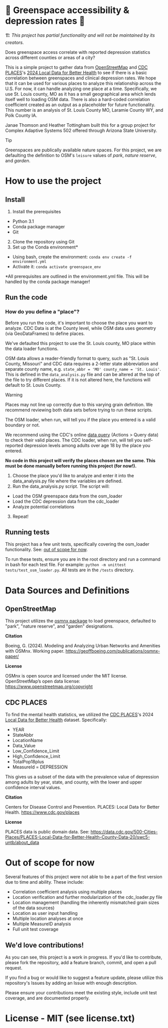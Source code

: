 # :construction: Greenspace accessibility & depression rates :construction:
🏗️ _This project has partial functionality and will not be maintained by its creators._

Does greenspace access correlate with reported depression statistics across different counties or areas of a city?

This is a simple project to gather data from [OpenStreetMap](https://www.openstreetmap.org/#map=5/38.01/-95.84) and [CDC PLACES](https://www.cdc.gov/places/index.html)'s [2024 Local Data for Better Health](https://data.cdc.gov/500-Cities-Places/PLACES-Local-Data-for-Better-Health-County-Data-20/swc5-untb/about_data) to see if there is a basic correlation between greenspaces and clinical depression rates. We hope that it can be used for various places to analyze this relationship across the U.S. For now, it can handle analyzing one place at a time. Specifically, we use St. Louis county, MO as it has a small geographical area which lends itself well to loading OSM data. There is also a hard-coded correlation coefficient created as an output as a placeholder for future functionality. This number is an analysis of St. Louis County MO, Laramie County WY, and Polk County IA.

Janae Thomson and Heather Tottingham built this for a group project for Complex Adaptive Systems 502 offered through Arizona State University.

> [!TIP]
> Greenspaces are publically available nature spaces. For this project, we are defaulting the definition to OSM's `leisure` values of *park*, *nature reserve*, and *garden*. 

# How to use the project
## Install
1. Install the prerequisites
  - Python 3.1
  - Conda package manager
  - Git
2. Clone the repository using Git
3. Set up the Conda environment*
  - Using bash, create the environment: `conda env create -f environment.yml`
  - Activate it: `conda activate greenspace_env`

*All prerequisites are outlined in the environment.yml file. This will be handled by the conda package manager! 

## Run the code 

### How do you define a "place"?

Before you run the code, it's important to choose the place you want to analyze. CDC Data is at the County level, while OSM data uses geometry (via GeoDataFrames) to define places. 

We've defaulted this project to use the St. Louis county, MO place within the data loader functions. 

OSM data allows a reader-friendly format to query, such as "St. Louis County, Missouri" and CDC data requires a 2-letter state abbreviation and separate county name, e.g. `state_abbr = 'MO' county_name = 'St. Louis'`.  This is defined in the `data_analysis.py` file and can be altered at the top of the file to try different places. If it is not altered here, the functions will default to St. Louis County.

> [!WARNING]
> Places may not line up correctly due to this varying grain definition. We recommend reviewing both data sets before trying to run these scripts.
> 
> The OSM loader, when run, will tell you if the place you entered is a valid boundary or not.
> 
> We recommend using the CDC's online [data query](https://data.cdc.gov/500-Cities-Places/PLACES-Local-Data-for-Better-Health-County-Data-20/swc5-untb/about_data) (Actions > Query data) to check their valid places. The CDC loader, when run, will tell you self-reported depression levels among adults over age 18 by the place you entered.
> 
> **No code in this project will verify the places chosen are the same. This must be done manually before running this project (for now!).**

1. Choose the place you'd like to analyze and enter it into the data_analysis.py file where the variables are defined.
2. Run the data_analysis.py script. The script will:
  - Load the OSM greenspace data from the osm_loader
  - Load the CDC depression data from the cdc_loader
  - Analyze potential correlations
3. Repeat!

## Running tests

This project has a few unit tests, specifically covering the osm_loader functionality. See: [out of scope for now](#out-of-scope-for-now). 

To run these tests, ensure you are in the root directory and run a command in bash for each test file. For example: `python -m unittest tests/test_osm_loader.py`. All tests are in the `/tests` directory.

# Data Sources and Definitions
## OpenStreetMap
This project utilizes the [osmnx package](https://osmnx.readthedocs.io/en/stable/) to load greenspace, defaulted to "park", "nature reserve", and "garden" designations.

**Citation**

Boeing, G. (2024). Modeling and Analyzing Urban Networks and Amenities with OSMnx. Working paper. https://geoffboeing.com/publications/osmnx-paper/

**License**

OSMnx is open source and licensed under the MIT license. OpenStreetMap’s open data license: https://www.openstreetmap.org/copyright

## CDC PLACES
To find the mental health statistics, we utilized the [CDC PLACES](https://www.cdc.gov/places/index.html)'s 2024 [Local Data for Better Health](https://data.cdc.gov/500-Cities-Places/PLACES-Local-Data-for-Better-Health-County-Data-20/swc5-untb/about_data) dataset. Specifically:
- YEAR
- StateAbbr
- LocationName
- Data_Value
- Low_Confidence_Limit
- High_Confidence_Limit
- TotalPop18plus
- MeasureId = DEPRESSION

This gives us a subset of the data with the prevalence value of depression among adults by year, state, and county, with the lower and upper confidence interval values.

**Citation**

Centers for Disease Control and Prevention. PLACES: Local Data for Better Health. https://www.cdc.gov/places

**License**

PLACES data is public domain data. See: https://data.cdc.gov/500-Cities-Places/PLACES-Local-Data-for-Better-Health-County-Data-20/swc5-untb/about_data

# Out of scope for now

Several features of this project were not able to be a part of the first version due to time and ability. These include:
- Correlation coefficient analysis using multiple places
- Location verification and further modularization of the cdc_loader.py file
- Location management (handling the inherently mismatched grain sizes of the data sources)
- Location as user input handling
- Multiple location analyses at once
- Multiple MeasureID analysis
- Full unit test coverage

## We'd love contributions!

As you can see, this project is a work in progress. If you'd like to contribute, please fork the repository, add a feature branch, commit, and open a pull request.

If you find a bug or would like to suggest a feature update, please utilize this repository's Issues by adding an Issue with enough description.

Please ensure your contributions meet the existing style, include unit test coverage, and are documented properly.

# License - MIT (see license.txt)

